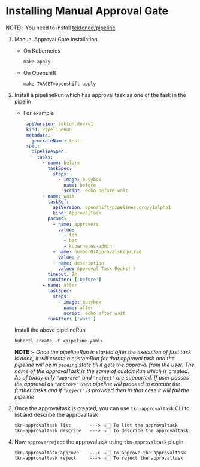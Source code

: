 # Installing Manual Approval Gate

NOTE:- You need to install [tektoncd/pipeline](https://github.com/tektoncd/pipeline/blob/main/docs/install.md)

1. Manual Approval Gate Installation
   *  On Kubernetes
       ```
       make apply
       ```
   * On Openshift
      ```
      make TARGET=openshift apply
      ```

2. Install a pipelineRun which has approval task as one of the task in the pipelin
   - For example

     ```yaml
      apiVersion: tekton.dev/v1
      kind: PipelineRun
      metadata:
        generateName: test-
      spec:
        pipelineSpec:
          tasks:
            - name: before
              taskSpec:
                steps:
                  - image: busybox
                    name: before
                    script: echo before wait
            - name: wait
              taskRef:
                apiVersion: openshift-pipelines.org/v1alpha1
                kind: ApprovalTask
              params:
                - name: approvers
                  value:
                    - foo
                    - bar
                    - kubernetes-admin
                - name: numberOfApprovalsRequired
                  value: 2
                - name: description
                  value: Approval Task Rocks!!!
              timeout: 2m
              runAfter: ['before']
            - name: after
              taskSpec:
                steps:
                  - image: busybox
                    name: after
                    script: echo after wait
              runAfter: ['wait']

     ```
   Install the above pipelineRun

    ```shell
    kubectl create -f <pipeline.yaml>
    ```

    **NOTE** :- _Once the pipelineRun is started after the execution of first task is done, it will create a customRun for that approval task and the pipeline will be in `pending` state till it gets the approval from the user. The name of the approvalTask is the same of customRun which is created.
As of today only `"approve"` and `"reject"` are supported. If user passes the approval as `"approve"` then pipeline will proceed to execute the further tasks and if `"reject"` is provided then in that case it will fail the pipeline_


3. Once the approvaltask is created, you can use `tkn-approvaltask` CLI to list and describe the approvaltask

    ```shell
   tkn-approvaltask list       ---> 👈🏻 To list the approvaltask
   tkn-approvaltask describe   ---> 👈🏻 To describe the approvaltask
   ```

4. Now `approve/reject` the approvaltask using `tkn-approvaltask` plugin

    ```shell
   tkn-approvaltask approve    ---> 👈🏻 To approve the approvaltask
   tkn-approvaltask reject     ---> 👈🏻 To reject the approvaltask
   ```
